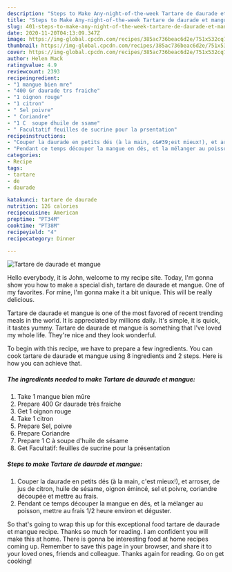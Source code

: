 ```yaml
---
description: "Steps to Make Any-night-of-the-week Tartare de daurade et mangue"
title: "Steps to Make Any-night-of-the-week Tartare de daurade et mangue"
slug: 401-steps-to-make-any-night-of-the-week-tartare-de-daurade-et-mangue
date: 2020-11-20T04:13:09.347Z
image: https://img-global.cpcdn.com/recipes/385ac736beac6d2e/751x532cq70/tartare-de-daurade-et-mangue-photo-principale-de-la-recette.jpg
thumbnail: https://img-global.cpcdn.com/recipes/385ac736beac6d2e/751x532cq70/tartare-de-daurade-et-mangue-photo-principale-de-la-recette.jpg
cover: https://img-global.cpcdn.com/recipes/385ac736beac6d2e/751x532cq70/tartare-de-daurade-et-mangue-photo-principale-de-la-recette.jpg
author: Helen Mack
ratingvalue: 4.9
reviewcount: 2393
recipeingredient:
- "1 mangue bien mre"
- "400 Gr daurade trs fraiche"
- "1 oignon rouge"
- "1 citron"
- " Sel poivre"
- " Coriandre"
- "1 C  soupe dhuile de ssame"
- " Facultatif feuilles de sucrine pour la prsentation"
recipeinstructions:
- "Couper la daurade en petits dés (à la main, c&#39;est mieux!), et arroser, de jus de citron, huile de sésame, oignon émincé, sel et poivre, coriandre découpée et mettre au frais."
- "Pendant ce temps découper la mangue en dés, et la mélanger au poisson, mettre au frais 1/2 heure environ et déguster."
categories:
- Recipe
tags:
- tartare
- de
- daurade

katakunci: tartare de daurade 
nutrition: 126 calories
recipecuisine: American
preptime: "PT34M"
cooktime: "PT38M"
recipeyield: "4"
recipecategory: Dinner

---
```



![Tartare de daurade et mangue](https://img-global.cpcdn.com/recipes/385ac736beac6d2e/751x532cq70/tartare-de-daurade-et-mangue-photo-principale-de-la-recette.jpg)

Hello everybody, it is John, welcome to my recipe site. Today, I'm gonna show you how to make a special dish, tartare de daurade et mangue. One of my favorites. For mine, I'm gonna make it a bit unique. This will be really delicious.



Tartare de daurade et mangue is one of the most favored of recent trending meals in the world. It is appreciated by millions daily. It's simple, it is quick, it tastes yummy. Tartare de daurade et mangue is something that I've loved my whole life. They're nice and they look wonderful.


To begin with this recipe, we have to prepare a few ingredients. You can cook tartare de daurade et mangue using 8 ingredients and 2 steps. Here is how you can achieve that.

<!--inarticleads1-->

##### The ingredients needed to make Tartare de daurade et mangue:

1. Take 1 mangue bien mûre
1. Prepare 400 Gr daurade très fraiche
1. Get 1 oignon rouge
1. Take 1 citron
1. Prepare  Sel, poivre
1. Prepare  Coriandre
1. Prepare 1 C à soupe d&#39;huile de sésame
1. Get  Facultatif: feuilles de sucrine pour la présentation




<!--inarticleads2-->

##### Steps to make Tartare de daurade et mangue:

1. Couper la daurade en petits dés (à la main, c&#39;est mieux!), et arroser, de jus de citron, huile de sésame, oignon émincé, sel et poivre, coriandre découpée et mettre au frais.
1. Pendant ce temps découper la mangue en dés, et la mélanger au poisson, mettre au frais 1/2 heure environ et déguster.




So that's going to wrap this up for this exceptional food tartare de daurade et mangue recipe. Thanks so much for reading. I am confident you will make this at home. There is gonna be interesting food at home recipes coming up. Remember to save this page in your browser, and share it to your loved ones, friends and colleague. Thanks again for reading. Go on get cooking!
